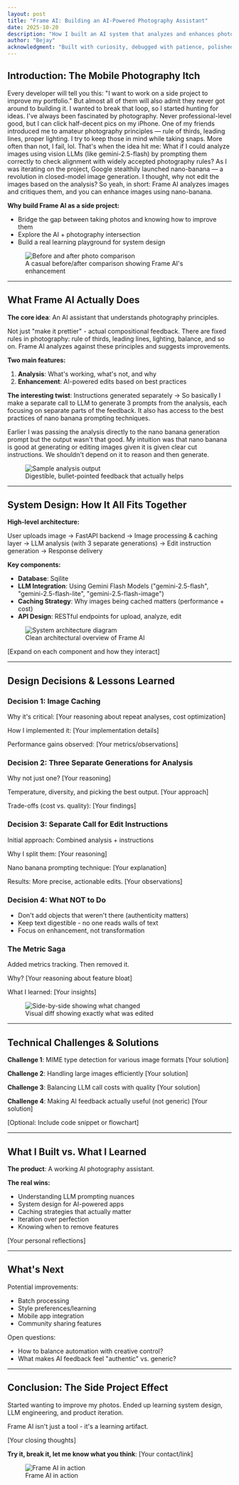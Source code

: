 ```yaml
---
layout: post
title: "Frame AI: Building an AI-Powered Photography Assistant"
date: 2025-10-20
description: "How I built an AI system that analyzes and enhances photos while teaching me."
author: "Bejay"
acknowledgment: "Built with curiosity, debugged with patience, polished with <span style='color: #3182ce; font-weight: 500;'>Claude</span>."
---
```


## Introduction: The Mobile Photography Itch

Every developer will tell you this: "I want to work on a side project to improve my portfolio." But almost all of them will also admit they never got around to building it. I wanted to break that loop, so I started hunting for ideas. I've always been fascinated by photography. Never professional-level good, but I can click half-decent pics on my iPhone. One of my friends introduced me to amateur photography principles — rule of thirds, leading lines, proper lighting. I try to keep those in mind while taking snaps. More often than not, I fail, lol. That's when the idea hit me: What if I could analyze images using vision LLMs (like gemini-2.5-flash) by prompting them correctly to check alignment with widely accepted photography rules? As I was iterating on the project, Google stealthily launched nano-banana — a revolution in closed-model image generation. I thought, why not edit the images based on the analysis? So yeah, in short: Frame AI analyzes images and critiques them, and you can enhance images using nano-banana. 

**Why build Frame AI as a side project:**
- Bridge the gap between taking photos and knowing how to improve them
- Explore the AI + photography intersection
- Build a real learning playground for system design

<figure>
  <img src="/assets/images/2025-10-20-frame-ai/comparison.png" alt="Before and after photo comparison">
  <figcaption>A casual before/after comparison showing Frame AI's enhancement</figcaption>
</figure>

---

## What Frame AI Actually Does

**The core idea**: An AI assistant that understands photography principles.

Not just "make it prettier" - actual compositional feedback. There are fixed rules in photography: rule of thirds, leading lines, lighting, balance, and so on. Frame AI analyzes against these principles and suggests improvements.

**Two main features:**

1. **Analysis**: What's working, what's not, and why
2. **Enhancement**: AI-powered edits based on best practices

**The interesting twist**: Instructions generated separately -> So basically I make a separate call to LLM to generate 3 prompts from the analysis, each focusing on separate parts of the feedback. It also has access to the best practices of nano banana prompting techniques.

Earlier I was passing the analysis directly to the nano banana generation prompt but the output wasn't that good. My intuition was that nano banana is good at generating or editing images given it is given clear cut instructions. We shouldn't depend on it to reason and then generate. 

<figure>
  <img src="/assets/images/2025-10-20-frame-ai/quick-analysis.png" alt="Sample analysis output">
  <figcaption>Digestible, bullet-pointed feedback that actually helps</figcaption>
</figure>

---

## System Design: How It All Fits Together

**High-level architecture:**

User uploads image → FastAPI backend → Image processing & caching layer → LLM analysis (with 3 separate generations) → Edit instruction generation → Response delivery

**Key components:**

- **Database**: Sqilite
- **LLM Integration**: Using Gemini Flash Models ("gemini-2.5-flash", "gemini-2.5-flash-lite", "gemini-2.5-flash-image")
- **Caching Strategy**: Why images being cached matters (performance + cost)
- **API Design**: RESTful endpoints for upload, analyze, edit

<figure>
  <img src="/assets/images/2025-10-20-frame-ai/system-design.png" alt="System architecture diagram" data-lightbox="image">
  <figcaption>Clean architectural overview of Frame AI</figcaption>
</figure>

[Expand on each component and how they interact]

---

## Design Decisions & Lessons Learned

### Decision 1: Image Caching

Why it's critical: [Your reasoning about repeat analyses, cost optimization]

How I implemented it: [Your implementation details]

Performance gains observed: [Your metrics/observations]

### Decision 2: Three Separate Generations for Analysis

Why not just one? [Your reasoning]

Temperature, diversity, and picking the best output. [Your approach]

Trade-offs (cost vs. quality): [Your findings]

### Decision 3: Separate Call for Edit Instructions

Initial approach: Combined analysis + instructions

Why I split them: [Your reasoning]

Nano banana prompting technique: [Your explanation]

Results: More precise, actionable edits. [Your observations]

### Decision 4: What NOT to Do

- Don't add objects that weren't there (authenticity matters)
- Keep text digestible - no one reads walls of text
- Focus on enhancement, not transformation

### The Metric Saga

Added metrics tracking. Then removed it.

Why? [Your reasoning about feature bloat]

What I learned: [Your insights]

<figure>
  <img src="/assets/images/2025-10-20-frame-ai/visual-diff.png" alt="Side-by-side showing what changed">
  <figcaption>Visual diff showing exactly what was edited</figcaption>
</figure>

---

## Technical Challenges & Solutions

**Challenge 1**: MIME type detection for various image formats
[Your solution]

**Challenge 2**: Handling large images efficiently
[Your solution]

**Challenge 3**: Balancing LLM call costs with quality
[Your solution]

**Challenge 4**: Making AI feedback actually useful (not generic)
[Your solution]

[Optional: Include code snippet or flowchart]

---

## What I Built vs. What I Learned

**The product**: A working AI photography assistant.

**The real wins:**
- Understanding LLM prompting nuances
- System design for AI-powered apps
- Caching strategies that actually matter
- Iteration over perfection
- Knowing when to remove features

[Your personal reflections]

---

## What's Next

Potential improvements:
- Batch processing
- Style preferences/learning
- Mobile app integration
- Community sharing features

Open questions:
- How to balance automation with creative control?
- What makes AI feedback feel "authentic" vs. generic?

---

## Conclusion: The Side Project Effect

Started wanting to improve my photos. Ended up learning system design, LLM engineering, and product iteration.

Frame AI isn't just a tool - it's a learning artifact.

[Your closing thoughts]

**Try it, break it, let me know what you think**: [Your contact/link]

<figure>
  <img src="/assets/images/2025-10-20-frame-ai/hero-app.png" alt="Frame AI in action">
  <figcaption>Frame AI in action</figcaption>
</figure>
